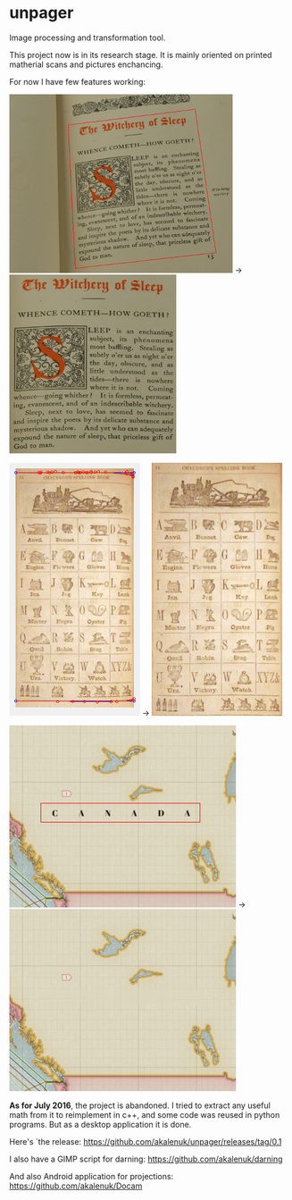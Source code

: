 unpager
=======

Image processing and transformation tool.

This project now is in its research stage. 
It is mainly oriented on printed matherial scans and pictures enchancing.

For now I have few features working:

![screenshot](/screenshots/before_proj.png "Before projection") → ![screenshot](/screenshots/after_proj.png "After projection")

![screenshot](/screenshots/before_flat.png "Before адфеуттштп") → ![screenshot](/screenshots/after_flat.png "After flattening")

![screenshot](/screenshots/before_darn.png "Before darning") → ![screenshot](/screenshots/after_darn.png "After darning")

**As for July 2016**, the project is abandoned. I tried to extract any useful math from it to reimplement in c++, and some code was reused in python programs. But as a desktop application it is done.

Here's `the release: https://github.com/akalenuk/unpager/releases/tag/0.1

I also have a GIMP script for darning: https://github.com/akalenuk/darning

And also Android application for projections: https://github.com/akalenuk/Docam
